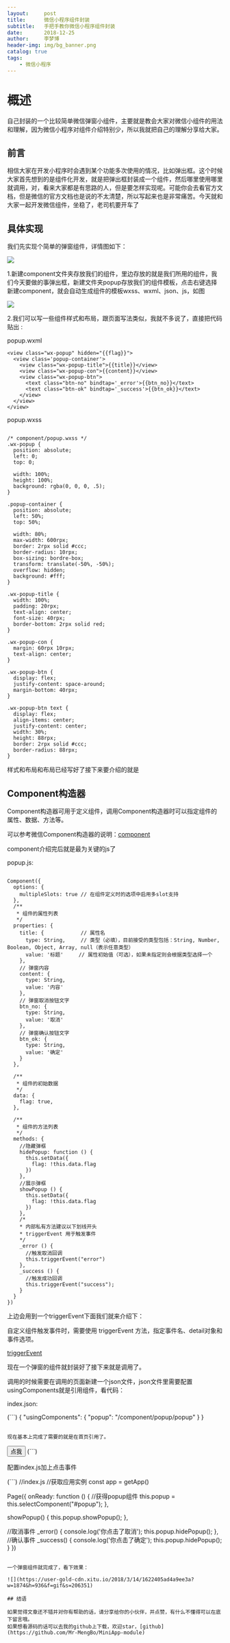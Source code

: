 ```yaml
---
layout:     post
title:      微信小程序组件封装
subtitle:   手把手教你微信小程序组件封装
date:       2018-12-25
author:     李梦博
header-img: img/bg_banner.png
catalog: true
tags:
    - 微信小程序
---
```


# 概述

自己封装的一个比较简单微信弹窗小组件，主要就是教会大家对微信小组件的用法和理解，因为微信小程序对组件介绍特别少，所以我就把自己的理解分享给大家。

## 前言

相信大家在开发小程序时会遇到某个功能多次使用的情况，比如弹出框。这个时候大家首先想到的是组件化开发，就是把弹出框封装成一个组件，然后哪里使用哪里就调用，对，看来大家都是有思路的人，但是要怎样实现呢。可能你会去看官方文档，但是微信的官方文档也是说的不太清楚，所以写起来也是非常痛苦。今天就和大家一起开发微信组件，坐稳了，老司机要开车了


## 具体实现

我们先实现个简单的弹窗组件，详情图如下：

![](https://user-gold-cdn.xitu.io/2018/3/14/16223c2dece7582d?w=371&h=668&f=png&s=9169)

1.新建component文件夹存放我们的组件，里边存放的就是我们所用的组件，我们今天要做的事弹出框，新建文件夹popup存放我们的组件模板，点击右键选择新建component，就会自动生成组件的模板wxss、wxml、json、js，如图

![](https://user-gold-cdn.xitu.io/2018/3/14/16223cc683fa5afc?w=295&h=676&f=png&s=15505)

2.我们可以写一些组件样式和布局，跟页面写法类似，我就不多说了，直接把代码贴出 :

popup.wxml

```
<view class="wx-popup" hidden="{{flag}}">
  <view class='popup-container'>
    <view class="wx-popup-title">{{title}}</view>
    <view class="wx-popup-con">{{content}}</view>
    <view class="wx-popup-btn">
      <text class="btn-no" bindtap='_error'>{{btn_no}}</text>
      <text class="btn-ok" bindtap='_success'>{{btn_ok}}</text>
    </view>
  </view>
</view>
```

popup.wxss

```

/* component/popup.wxss */
.wx-popup {
  position: absolute;
  left: 0;
  top: 0;

  width: 100%;
  height: 100%;
  background: rgba(0, 0, 0, .5);
}

.popup-container {
  position: absolute;
  left: 50%;
  top: 50%;

  width: 80%;
  max-width: 600rpx;
  border: 2rpx solid #ccc;
  border-radius: 10rpx;
  box-sizing: bordre-box;
  transform: translate(-50%, -50%); 
  overflow: hidden;
  background: #fff;
}

.wx-popup-title {
  width: 100%;
  padding: 20rpx;
  text-align: center;
  font-size: 40rpx;
  border-bottom: 2rpx solid red;
}

.wx-popup-con {
  margin: 60rpx 10rpx;
  text-align: center;
}

.wx-popup-btn {
  display: flex;
  justify-content: space-around;
  margin-bottom: 40rpx;
}

.wx-popup-btn text {
  display: flex;
  align-items: center;
  justify-content: center;
  width: 30%;
  height: 88rpx;
  border: 2rpx solid #ccc;
  border-radius: 88rpx;
}

```

样式和布局和布局已经写好了接下来要介绍的就是

## Component构造器

Component构造器可用于定义组件，调用Component构造器时可以指定组件的属性、数据、方法等。

可以参考微信Component构造器的说明：[component](https://developers.weixin.qq.com/miniprogram/dev/framework/custom-component/component.html)

component介绍完后就是最为关键的js了

popup.js:

```

Component({
  options: {
    multipleSlots: true // 在组件定义时的选项中启用多slot支持
  },
  /**
   * 组件的属性列表
   */
  properties: {
    title: {            // 属性名
      type: String,     // 类型（必填），目前接受的类型包括：String, Number, Boolean, Object, Array, null（表示任意类型）
      value: '标题'     // 属性初始值（可选），如果未指定则会根据类型选择一个
    },
    // 弹窗内容
    content: {
      type: String,
      value: '内容'
    },
    // 弹窗取消按钮文字
    btn_no: {
      type: String,
      value: '取消'
    },
    // 弹窗确认按钮文字
    btn_ok: {
      type: String,
      value: '确定'
    } 
  },

  /**
   * 组件的初始数据
   */
  data: {
    flag: true,
  },

  /**
   * 组件的方法列表
   */
  methods: {
    //隐藏弹框
    hidePopup: function () {
      this.setData({
        flag: !this.data.flag
      })
    },
    //展示弹框
    showPopup () {
      this.setData({
        flag: !this.data.flag
      })
    },
    /*
    * 内部私有方法建议以下划线开头
    * triggerEvent 用于触发事件
    */
    _error () {
      //触发取消回调
      this.triggerEvent("error")
    },
    _success () {
      //触发成功回调
      this.triggerEvent("success");
    }
  }
})

```

上边会用到一个triggerEvent下面我们就来介绍下：

自定义组件触发事件时，需要使用 triggerEvent 方法，指定事件名、detail对象和事件选项。

[triggerEvent](https://developers.weixin.qq.com/miniprogram/dev/framework/custom-component/events.html)

现在一个弹窗的组件就封装好了接下来就是调用了。

调用的时候需要在调用的页面新建一个json文件，json文件里需要配置usingComponents就是引用组件，看代码：

index.json:

(```)
{
  "usingComponents": {
    "popup": "/component/popup/popup"
  }
}
```

现在基本上完成了需要的就是在首页引用了。

```
<!--index.wxml-->
<view class="container">
  <view class="userinfo">
    <button bindtap="showPopup"> 点我 </button>
  </view>
  <popup id='popup' 
      title='小组件' 
      content='学会了吗' 
      btn_no='没有' 
      btn_ok='学会了'
      bind:error="_error"  
      bind:success="_success">
  </popup>
</view>
(```)

配置index.js加上点击事件

(```)
//index.js
//获取应用实例
const app = getApp()

Page({
  onReady: function () {
    //获得popup组件
    this.popup = this.selectComponent("#popup");
  },

  showPopup() {
    this.popup.showPopup();
  },

  //取消事件
  _error() {
    console.log('你点击了取消');
    this.popup.hidePopup();
  },
  //确认事件
  _success() {
    console.log('你点击了确定');
    this.popup.hidePopup();
  }
})
```

一个弹窗组件就完成了，看下效果：

![](https://user-gold-cdn.xitu.io/2018/3/14/1622405ad4a9ee3a?w=1874&h=936&f=gif&s=206351)

## 结语

如果觉得文章还不错并对你有帮助的话，请分享给你的小伙伴，并点赞，有什么不懂得可以在底下留言哦。
如果想看源码的话可以去我的github上下载，欢迎star，[github](https://github.com/Mr-MengBo/MiniApp-module)
 

